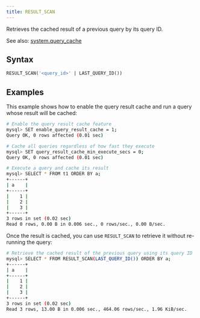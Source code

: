```yaml
---
title: RESULT_SCAN
---
```


Retrieves the cached result of a previous query by its query ID.

See also: [system.query_cache](/sql/sql-reference/system-tables/system-query-cache)

## Syntax

```sql
RESULT_SCAN('<query_id>' | LAST_QUERY_ID())
```

## Examples

This example shows how to enable the query result cache and run a query whose result will be cached:

```bash
# Enable the query result cache feature
mysql> SET enable_query_result_cache = 1;
Query OK, 0 rows affected (0.01 sec)

# Cache all queries regardless of how fast they execute
mysql> SET query_result_cache_min_execute_secs = 0;
Query OK, 0 rows affected (0.01 sec)

# Execute a query and cache its result
mysql> SELECT * FROM t1 ORDER BY a;
+------+
| a    |
+------+
|    1 |
|    2 |
|    3 |
+------+
3 rows in set (0.02 sec)
Read 0 rows, 0.00 B in 0.006 sec., 0 rows/sec., 0.00 B/sec.
```

Once the result is cached, you can use `RESULT_SCAN` to retrieve it without re-running the query:

```bash
# Retrieve the cached result of the previous query using its query ID
mysql> SELECT * FROM RESULT_SCAN(LAST_QUERY_ID()) ORDER BY a;
+------+
| a    |
+------+
|    1 |
|    2 |
|    3 |
+------+
3 rows in set (0.02 sec)
Read 3 rows, 13.00 B in 0.006 sec., 464.06 rows/sec., 1.96 KiB/sec.
```